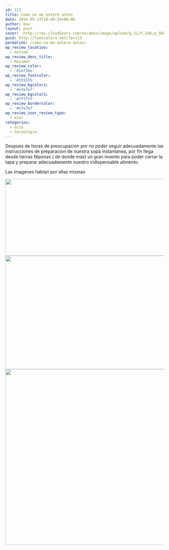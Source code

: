 ```yaml
---
id: 113
title: Como no me enteré antes
date: 2016-05-13T10:49:54+00:00
author: box
layout: post
cover: ·http://res.cloudinary.com/escabox/image/upload/q_51/h_168,w_300/v1463146780/laescalera/cupen004.png·
guid: http://laescalera.net/?p=113
permalink: /como-no-me-entere-antes/
wp_review_location:
  - bottom
wp_review_desc_title:
  - Resumen
wp_review_color:
  - '#1e73be'
wp_review_fontcolor:
  - '#555555'
wp_review_bgcolor1:
  - '#e7e7e7'
wp_review_bgcolor2:
  - '#ffffff'
wp_review_bordercolor:
  - '#e7e7e7'
wp_review_user_review_type:
  - star
categories:
  - ocio
  - tecnologia
---
```

Despues de horas de preocupacion por no poder seguir adecuadamente las instrucciones de preparacion de nuestra sopa instantanea, por fin llega desde tierras Niponas ( de donde mas) un gran invento para poder cerrar la tapa y preparar adecuadamente nuestro indispensable alimento.

Las imagenes hablan por ellas mismas

<img class="alignnone wp-image-122" src="http://res.cloudinary.com/escabox/image/upload/c_scale,w_975/v1463146780/laescalera/cupen001.jpg" width="975" height="244" />

<img class="alignnone wp-image-123" src="http://res.cloudinary.com/escabox/image/upload/q_51/v1463146780/laescalera/cupen004.png" width="643" height="360" />

<img class="alignnone wp-image-124" src="http://res.cloudinary.com/escabox/image/upload/q_58/v1463146782/laescalera/cupmen002.jpg" width="879" height="558" />

